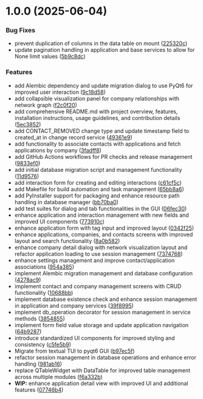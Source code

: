 # 1.0.0 (2025-06-04)


### Bug Fixes

* prevent duplication of columns in the data table on mount ([225320c](https://github.com/AN0DA/JobTrackr/commit/225320c654504e99d0583e8b05710dbf7715292b))
* update pagination handling in application and base services to allow for None limit values ([5b9c8dc](https://github.com/AN0DA/JobTrackr/commit/5b9c8dcfc6a049024e82c5368cda691be665f4b2))


### Features

* add Alembic dependency and update migration dialog to use PyQt6 for improved user interaction ([9c18d58](https://github.com/AN0DA/JobTrackr/commit/9c18d58b881c4a42c599568c4fd6f291478be6c6))
* add collapsible visualization panel for company relationships with network graph ([f2c0f20](https://github.com/AN0DA/JobTrackr/commit/f2c0f200cfb4a6dd5efffe7eae19ac02b060811f))
* add comprehensive README.md with project overview, features, installation instructions, usage guidelines, and contribution details ([5ec3852](https://github.com/AN0DA/JobTrackr/commit/5ec3852c362c901fa8adc0c3f2f7303b88735424))
* add CONTACT_REMOVED change type and update timestamp field to created_at in change record service ([49361e9](https://github.com/AN0DA/JobTrackr/commit/49361e994c7c03269f3752ccb1f31fddba654497))
* add functionality to associate contacts with applications and fetch applications by company ([3fadff8](https://github.com/AN0DA/JobTrackr/commit/3fadff8723ac7adb999594196106ff9d84b968ca))
* add GitHub Actions workflows for PR checks and release management ([9833ef0](https://github.com/AN0DA/JobTrackr/commit/9833ef00e677ad499267c862b0e49f1bbef2e763))
* add initial database migration script and management functionality ([11d9576](https://github.com/AN0DA/JobTrackr/commit/11d9576735bf2034fdb52ba7c4a1fece36c17032))
* add interaction form for creating and editing interactions ([c61cf5c](https://github.com/AN0DA/JobTrackr/commit/c61cf5c642fd4922fbd164b5efd992d1f73da3f9))
* add Makefile for build automation and task management ([65bb8a6](https://github.com/AN0DA/JobTrackr/commit/65bb8a67079e85d94b91fed3dba9244a317a04ec))
* add PyInstaller support for packaging and enhance resource path handling in database manager ([bb70ba0](https://github.com/AN0DA/JobTrackr/commit/bb70ba062a5368b0d0934976be49749526de9fcd))
* add test suites for dialog and tab functionalities in the GUI ([06fec30](https://github.com/AN0DA/JobTrackr/commit/06fec30af3ae24e2c59a85e92d09933abd2d2003))
* enhance application and interaction management with new fields and improved UI components ([773910c](https://github.com/AN0DA/JobTrackr/commit/773910c723949dc0559f38cc23418ba488bc798b))
* enhance application form with tag input and improved layout ([0342f25](https://github.com/AN0DA/JobTrackr/commit/0342f250ef621d4dd41fbb60060580fef80310f1))
* enhance applications, companies, and contacts screens with improved layout and search functionality ([8a0b582](https://github.com/AN0DA/JobTrackr/commit/8a0b58211cfbfe5f64080206cb8741834fa8d942))
* enhance company detail dialog with network visualization layout and refactor application loading to use session management ([7374768](https://github.com/AN0DA/JobTrackr/commit/73747681eff93f03f3514e3dcc9ed9d3d71325bb))
* enhance settings management and improve contact/application associations ([954a385](https://github.com/AN0DA/JobTrackr/commit/954a385c206ecc71c86d96f7f46e4d4bed1166c0))
* implement Alembic migration management and database configuration ([4278ac9](https://github.com/AN0DA/JobTrackr/commit/4278ac93a5c4d5bf73bb2f62e68bf4db9d400601))
* implement contact and company management screens with CRUD functionality ([10688bb](https://github.com/AN0DA/JobTrackr/commit/10688bb215cbd15e0ba196f777303b3fdc7c7d7d))
* implement database existence check and enhance session management in application and company services ([39f8995](https://github.com/AN0DA/JobTrackr/commit/39f899544c7b6b65d4ea7541291c664411c0fdd8))
* implement db_operation decorator for session management in service methods ([3854855](https://github.com/AN0DA/JobTrackr/commit/3854855ac9c1a2fad6fc52a710de967b17f7037d))
* implement form field value storage and update application navigation ([64b9287](https://github.com/AN0DA/JobTrackr/commit/64b92873a2e347f7e272d272061c36e875c9577c))
* introduce standardized UI components for improved styling and consistency ([c5fe5b9](https://github.com/AN0DA/JobTrackr/commit/c5fe5b988d48e807747fab722bf95d96232e2b7c))
* Migrate from textual TUI to pyqt6 GUI ([b97ec5f](https://github.com/AN0DA/JobTrackr/commit/b97ec5faeb72a62253a34e4312d720e7a6b7a51f))
* refactor session management in database operations and enhance error handling ([981ab16](https://github.com/AN0DA/JobTrackr/commit/981ab16ac8cc59baf80885f30786322f4cdfc228))
* replace QTableWidget with DataTable for improved table management across multiple modules ([f6a332b](https://github.com/AN0DA/JobTrackr/commit/f6a332bc91195f323330fb83f890dd58936eaf79))
* **WIP:** enhance application detail view with improved UI and additional features ([07746b4](https://github.com/AN0DA/JobTrackr/commit/07746b4f37d36908f6c5b2308a2e79c03d2f9a66))
